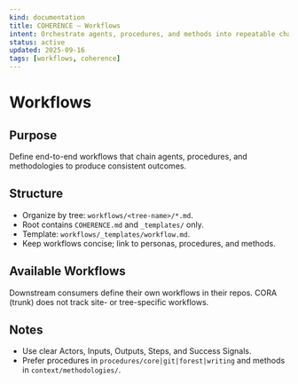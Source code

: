 ```yaml
---
kind: documentation
title: COHERENCE — Workflows
intent: Orchestrate agents, procedures, and methods into repeatable chains
status: active
updated: 2025-09-16
tags: [workflows, coherence]
---
```


# Workflows

## Purpose
Define end-to-end workflows that chain agents, procedures, and methodologies to produce consistent outcomes.

## Structure
- Organize by tree: `workflows/<tree-name>/*.md`.
- Root contains `COHERENCE.md` and `_templates/` only.
- Template: `workflows/_templates/workflow.md`.
- Keep workflows concise; link to personas, procedures, and methods.

## Available Workflows
Downstream consumers define their own workflows in their repos. CORA (trunk) does not track site- or tree-specific workflows.

## Notes
- Use clear Actors, Inputs, Outputs, Steps, and Success Signals.
- Prefer procedures in `procedures/core|git|forest|writing` and methods in `context/methodologies/`.
